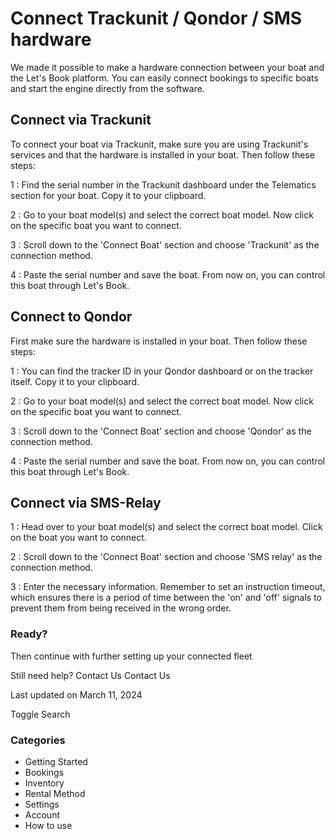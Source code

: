 # Connect Trackunit / Qondor / SMS hardware

We made it possible to make a hardware connection between your boat and the Let's Book platform. You can easily connect bookings to specific boats and start the engine directly from the software.

## Connect via Trackunit

To connect your boat via Trackunit, make sure you are using Trackunit's services and that the hardware is installed in your boat. Then follow these steps:

1
: Find the serial number in the Trackunit dashboard under the Telematics section for your boat. Copy it to your clipboard.

2
: Go to your boat model(s) and select the correct boat model. Now click on the specific boat you want to connect.

3
: Scroll down to the 'Connect Boat' section and choose 'Trackunit' as the connection method.

4
: Paste the serial number and save the boat. From now on, you can control this boat through Let's Book.

## Connect to Qondor

First make sure the hardware is installed in your boat. Then follow these steps:

1
: You can find the tracker ID in your Qondor dashboard or on the tracker itself. Copy it to your clipboard.

2
: Go to your boat model(s) and select the correct boat model. Now click on the specific boat you want to connect.

3
: Scroll down to the 'Connect Boat' section and choose 'Qondor' as the connection method.

4
: Paste the serial number and save the boat. From now on, you can control this boat through Let's Book.

## Connect via SMS-Relay

1
: Head over to your boat model(s) and select the correct boat model. Click on the boat you want to connect.

2
: Scroll down to the 'Connect Boat' section and choose 'SMS relay' as the connection method.

3
: Enter the necessary information. Remember to set an instruction timeout, which ensures there is a period of time between the 'on' and 'off' signals to prevent them from being received in the wrong order.

### **Ready?**

Then continue with further setting up your connected fleet

Still need help?
Contact Us
Contact Us

Last updated on March 11, 2024

Toggle Search

### Categories

- Getting Started
- Bookings
- Inventory
- Rental Method
- Settings
- Account
- How to use
